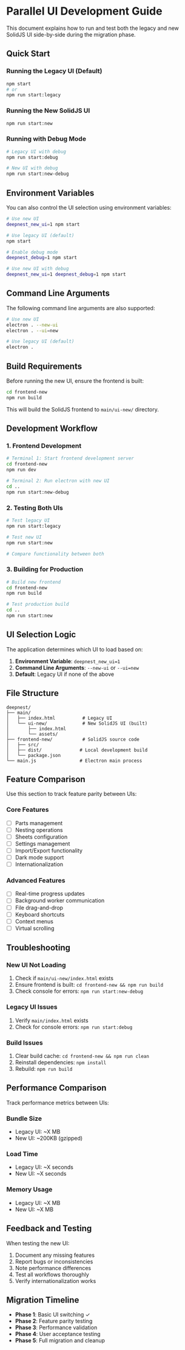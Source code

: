 # Parallel UI Development Guide

This document explains how to run and test both the legacy and new SolidJS UI side-by-side during the migration phase.

## Quick Start

### Running the Legacy UI (Default)
```bash
npm start
# or
npm run start:legacy
```

### Running the New SolidJS UI
```bash
npm run start:new
```

### Running with Debug Mode
```bash
# Legacy UI with debug
npm run start:debug

# New UI with debug
npm run start:new-debug
```

## Environment Variables

You can also control the UI selection using environment variables:

```bash
# Use new UI
deepnest_new_ui=1 npm start

# Use legacy UI (default)
npm start

# Enable debug mode
deepnest_debug=1 npm start

# Use new UI with debug
deepnest_new_ui=1 deepnest_debug=1 npm start
```

## Command Line Arguments

The following command line arguments are also supported:

```bash
# Use new UI
electron . --new-ui
electron . --ui=new

# Use legacy UI (default)
electron .
```

## Build Requirements

Before running the new UI, ensure the frontend is built:

```bash
cd frontend-new
npm run build
```

This will build the SolidJS frontend to `main/ui-new/` directory.

## Development Workflow

### 1. Frontend Development
```bash
# Terminal 1: Start frontend development server
cd frontend-new
npm run dev

# Terminal 2: Run electron with new UI
cd ..
npm run start:new-debug
```

### 2. Testing Both UIs
```bash
# Test legacy UI
npm run start:legacy

# Test new UI
npm run start:new

# Compare functionality between both
```

### 3. Building for Production
```bash
# Build new frontend
cd frontend-new
npm run build

# Test production build
cd ..
npm run start:new
```

## UI Selection Logic

The application determines which UI to load based on:

1. **Environment Variable**: `deepnest_new_ui=1`
2. **Command Line Arguments**: `--new-ui` or `--ui=new`
3. **Default**: Legacy UI if none of the above

## File Structure

```
deepnest/
├── main/
│   ├── index.html          # Legacy UI
│   └── ui-new/             # New SolidJS UI (built)
│       ├── index.html
│       └── assets/
├── frontend-new/           # SolidJS source code
│   ├── src/
│   ├── dist/              # Local development build
│   └── package.json
└── main.js                # Electron main process
```

## Feature Comparison

Use this section to track feature parity between UIs:

### Core Features
- [ ] Parts management
- [ ] Nesting operations
- [ ] Sheets configuration
- [ ] Settings management
- [ ] Import/Export functionality
- [ ] Dark mode support
- [ ] Internationalization

### Advanced Features
- [ ] Real-time progress updates
- [ ] Background worker communication
- [ ] File drag-and-drop
- [ ] Keyboard shortcuts
- [ ] Context menus
- [ ] Virtual scrolling

## Troubleshooting

### New UI Not Loading
1. Check if `main/ui-new/index.html` exists
2. Ensure frontend is built: `cd frontend-new && npm run build`
3. Check console for errors: `npm run start:new-debug`

### Legacy UI Issues
1. Verify `main/index.html` exists
2. Check for console errors: `npm run start:debug`

### Build Issues
1. Clear build cache: `cd frontend-new && npm run clean`
2. Reinstall dependencies: `npm install`
3. Rebuild: `npm run build`

## Performance Comparison

Track performance metrics between UIs:

### Bundle Size
- Legacy UI: ~X MB
- New UI: ~200KB (gzipped)

### Load Time
- Legacy UI: ~X seconds
- New UI: ~X seconds

### Memory Usage
- Legacy UI: ~X MB
- New UI: ~X MB

## Feedback and Testing

When testing the new UI:

1. Document any missing features
2. Report bugs or inconsistencies
3. Note performance differences
4. Test all workflows thoroughly
5. Verify internationalization works

## Migration Timeline

- **Phase 1**: Basic UI switching ✓
- **Phase 2**: Feature parity testing
- **Phase 3**: Performance validation
- **Phase 4**: User acceptance testing
- **Phase 5**: Full migration and cleanup